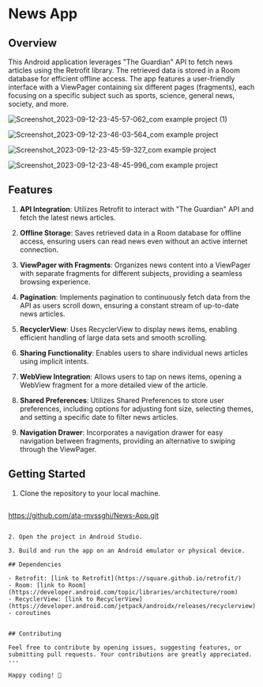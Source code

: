 # News App

## Overview

This Android application leverages "The Guardian" API to fetch news articles using the Retrofit library. The retrieved data is stored in a Room database for efficient offline access. The app features a user-friendly interface with a ViewPager containing six different pages (fragments), each focusing on a specific subject such as sports, science, general news, society, and more.

![Screenshot_2023-09-12-23-45-57-062_com example project (1)](https://github.com/ata-mvssghi/News-App/assets/99190904/db738041-a70e-45a1-b003-866e5c3aafe6)

![Screenshot_2023-09-12-23-46-03-564_com example project](https://github.com/ata-mvssghi/News-App/assets/99190904/a819f47e-b48e-467d-b33e-08091d0481fe)

![Screenshot_2023-09-12-23-45-59-327_com example project](https://github.com/ata-mvssghi/News-App/assets/99190904/c21b776e-87e9-478e-b4c2-af15df84a5e9)

![Screenshot_2023-09-12-23-48-45-996_com example project](https://github.com/ata-mvssghi/News-App/assets/99190904/c3163805-927d-4b6e-92d5-373f4fd949a1)

## Features

1. **API Integration**: Utilizes Retrofit to interact with "The Guardian" API and fetch the latest news articles.

2. **Offline Storage**: Saves retrieved data in a Room database for offline access, ensuring users can read news even without an active internet connection.

3. **ViewPager with Fragments**: Organizes news content into a ViewPager with separate fragments for different subjects, providing a seamless browsing experience.

4. **Pagination**: Implements pagination to continuously fetch data from the API as users scroll down, ensuring a constant stream of up-to-date news articles.

5. **RecyclerView**: Uses RecyclerView to display news items, enabling efficient handling of large data sets and smooth scrolling.

6. **Sharing Functionality**: Enables users to share individual news articles using implicit intents.

7. **WebView Integration**: Allows users to tap on news items, opening a WebView fragment for a more detailed view of the article.

8. **Shared Preferences**: Utilizes Shared Preferences to store user preferences, including options for adjusting font size, selecting themes, and setting a specific date to filter news articles.

9. **Navigation Drawer**: Incorporates a navigation drawer for easy navigation between fragments, providing an alternative to swiping through the ViewPager.

## Getting Started

1. Clone the repository to your local machine.

   ```bash
  https://github.com/ata-mvssghi/News-App.git
   ```

2. Open the project in Android Studio.

3. Build and run the app on an Android emulator or physical device.

## Dependencies

- Retrofit: [link to Retrofit](https://square.github.io/retrofit/)
- Room: [link to Room](https://developer.android.com/topic/libraries/architecture/room)
- RecyclerView: [link to RecyclerView](https://developer.android.com/jetpack/androidx/releases/recyclerview)
- coroutines


## Contributing

Feel free to contribute by opening issues, suggesting features, or submitting pull requests. Your contributions are greatly appreciated.
---

Happy coding! 🚀
